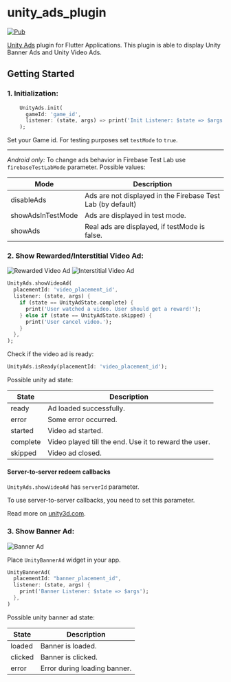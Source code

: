 # unity_ads_plugin

[![Pub](https://img.shields.io/pub/v/unity_ads_plugin.svg)](https://pub.dev/packages/unity_ads_plugin)

[Unity Ads](https://unity.com/solutions/unity-ads) plugin for Flutter Applications. This plugin is able to display Unity Banner Ads and Unity Video Ads.

## Getting Started

### 1. Initialization:

```dart
    UnityAds.init(
      gameId: 'game_id',
      listener: (state, args) => print('Init Listener: $state => $args'),
    );
```

Set your Game id.
For testing purposes set `testMode` to `true`.

---

_Android only:_ To change ads behavior in Firebase Test Lab use `firebaseTestLabMode` parameter. Possible values:

Mode | Description 
--- | --- 
disableAds | Ads are not displayed in the Firebase Test Lab (by default)
showAdsInTestMode | Ads are displayed in test mode.
showAds | Real ads are displayed, if testMode is false.

### 2. Show Rewarded/Interstitial Video Ad:

![Rewarded Video Ad](https://github.com/pavzay/flutter_unity_ads/raw/master/example/images/rewarded.gif "Rewarded Video Ad")
![Interstitial Video Ad](https://github.com/pavzay/flutter_unity_ads/raw/master/example/images/interstitial.gif "Interstitial Video Ad")

```dart
UnityAds.showVideoAd(
  placementId: 'video_placement_id',
  listener: (state, args) {
    if (state == UnityAdState.complete) {
      print('User watched a video. User should get a reward!');
    } else if (state == UnityAdState.skipped) {
      print('User cancel video.');
    }
  },
);
```

Check if the video ad is ready:

```dart
UnityAds.isReady(placementId: 'video_placement_id');
```

Possible unity ad state:

State | Description 
--- | --- 
ready | Ad loaded successfully. 
error | Some error occurred. 
started | Video ad started. 
complete | Video played till the end. Use it to reward the user. 
skipped | Video ad closed. 

#### Server-to-server redeem callbacks

`UnityAds.showVideoAd` has `serverId` parameter.

To use server-to-server callbacks, you need to set this parameter.

Read more on [unity3d.com](https://unityads.unity3d.com/help/resources/s2s-redeem-callbacks).

### 3. Show Banner Ad:

![Banner Ad](https://github.com/pavzay/flutter_unity_ads/raw/master/example/images/banner.gif "Banner Ad")

Place `UnityBannerAd` widget in your app.

```dart
UnityBannerAd(
  placementId: "banner_placement_id",
  listener: (state, args) {
    print('Banner Listener: $state => $args');
  },
)
```

Possible unity banner ad state:

State | Description 
--- | --- 
loaded | Banner is loaded.
clicked | Banner is clicked.
error | Error during loading banner.
